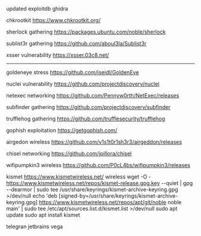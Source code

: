 updated
exploitdb
ghidra

chkrootkit
https://www.chkrootkit.org/

sherlock
gathering
https://packages.ubuntu.com/noble/sherlock

sublist3r
gathering
https://github.com/aboul3la/Sublist3r

xsser
vulnerability
https://xsser.03c8.net/

***

goldeneye
stress
https://github.com/jseidl/GoldenEye

nuclei
vulnerability
https://github.com/projectdiscovery/nuclei

netexec
networking
https://github.com/Pennyw0rth/NetExec/releases







subfinder
gathering
https://github.com/projectdiscovery/subfinder

trufflehog
gathering
https://github.com/trufflesecurity/trufflehog

gophish
exploitation
https://getgophish.com/

airgedon
wireless
https://github.com/v1s1t0r1sh3r3/airgeddon/releases

chisel
networking
https://github.com/jpillora/chisel

wifipumpkin3
wireless
https://github.com/P0cL4bs/wifipumpkin3/releases

kismet
https://www.kismetwireless.net/
wireless
wget -O - https://www.kismetwireless.net/repos/kismet-release.gpg.key --quiet | gpg --dearmor | sudo tee /usr/share/keyrings/kismet-archive-keyring.gpg >/dev/null
echo 'deb [signed-by=/usr/share/keyrings/kismet-archive-keyring.gpg] https://www.kismetwireless.net/repos/apt/git/noble noble main' | sudo tee /etc/apt/sources.list.d/kismet.list >/dev/null
sudo apt update
sudo apt install kismet

telegran
jetbrains
vega